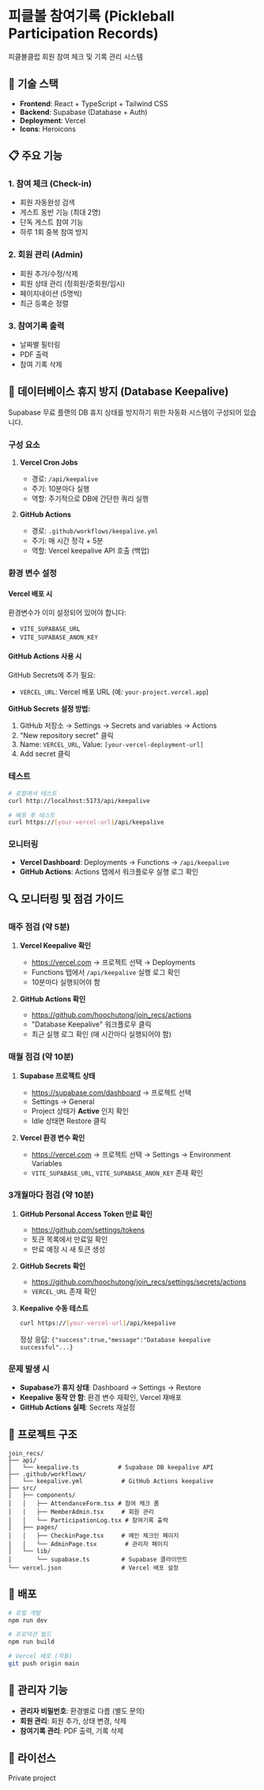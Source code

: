 # 피클볼 참여기록 (Pickleball Participation Records)

피클볼클럽 회원 참여 체크 및 기록 관리 시스템

## 🚀 기술 스택

- **Frontend**: React + TypeScript + Tailwind CSS
- **Backend**: Supabase (Database + Auth)
- **Deployment**: Vercel
- **Icons**: Heroicons

## 📋 주요 기능

### 1. 참여 체크 (Check-in)
- 회원 자동완성 검색
- 게스트 동반 기능 (최대 2명)
- 단독 게스트 참여 기능
- 하루 1회 중복 참여 방지

### 2. 회원 관리 (Admin)
- 회원 추가/수정/삭제
- 회원 상태 관리 (정회원/준회원/임시)
- 페이지네이션 (5명씩)
- 최근 등록순 정렬

### 3. 참여기록 출력
- 날짜별 필터링
- PDF 출력
- 참여 기록 삭제

## 🔧 데이터베이스 휴지 방지 (Database Keepalive)

Supabase 무료 플랜의 DB 휴지 상태를 방지하기 위한 자동화 시스템이 구성되어 있습니다.

### 구성 요소

1. **Vercel Cron Jobs**
   - 경로: `/api/keepalive`
   - 주기: 10분마다 실행
   - 역할: 주기적으로 DB에 간단한 쿼리 실행

2. **GitHub Actions**
   - 경로: `.github/workflows/keepalive.yml`
   - 주기: 매 시간 정각 + 5분
   - 역할: Vercel keepalive API 호출 (백업)

### 환경 변수 설정

#### Vercel 배포 시
환경변수가 이미 설정되어 있어야 합니다:
- `VITE_SUPABASE_URL`
- `VITE_SUPABASE_ANON_KEY`

#### GitHub Actions 사용 시
GitHub Secrets에 추가 필요:
- `VERCEL_URL`: Vercel 배포 URL (예: `your-project.vercel.app`)

**GitHub Secrets 설정 방법:**
1. GitHub 저장소 → Settings → Secrets and variables → Actions
2. "New repository secret" 클릭
3. Name: `VERCEL_URL`, Value: `[your-vercel-deployment-url]`
4. Add secret 클릭

### 테스트

```bash
# 로컬에서 테스트
curl http://localhost:5173/api/keepalive

# 배포 후 테스트
curl https://[your-vercel-url]/api/keepalive
```

### 모니터링

- **Vercel Dashboard**: Deployments → Functions → `/api/keepalive`
- **GitHub Actions**: Actions 탭에서 워크플로우 실행 로그 확인

## 🔍 모니터링 및 점검 가이드

### 매주 점검 (약 5분)

1. **Vercel Keepalive 확인**
   - https://vercel.com → 프로젝트 선택 → Deployments
   - Functions 탭에서 `/api/keepalive` 실행 로그 확인
   - 10분마다 실행되어야 함

2. **GitHub Actions 확인**
   - https://github.com/hoochutong/join_recs/actions
   - "Database Keepalive" 워크플로우 클릭
   - 최근 실행 로그 확인 (매 시간마다 실행되어야 함)

### 매월 점검 (약 10분)

1. **Supabase 프로젝트 상태**
   - https://supabase.com/dashboard → 프로젝트 선택
   - Settings → General
   - Project 상태가 **Active** 인지 확인
   - Idle 상태면 Restore 클릭

2. **Vercel 환경 변수 확인**
   - https://vercel.com → 프로젝트 선택 → Settings → Environment Variables
   - `VITE_SUPABASE_URL`, `VITE_SUPABASE_ANON_KEY` 존재 확인

### 3개월마다 점검 (약 10분)

1. **GitHub Personal Access Token 만료 확인**
   - https://github.com/settings/tokens
   - 토큰 목록에서 만료일 확인
   - 만료 예정 시 새 토큰 생성

2. **GitHub Secrets 확인**
   - https://github.com/hoochutong/join_recs/settings/secrets/actions
   - `VERCEL_URL` 존재 확인

3. **Keepalive 수동 테스트**
   ```bash
   curl https://[your-vercel-url]/api/keepalive
   ```
   정상 응답: `{"success":true,"message":"Database keepalive successful"...}`

### 문제 발생 시

- **Supabase가 휴지 상태**: Dashboard → Settings → Restore
- **Keepalive 동작 안 함**: 환경 변수 재확인, Vercel 재배포
- **GitHub Actions 실패**: Secrets 재설정

## 📁 프로젝트 구조

```
join_recs/
├── api/
│   └── keepalive.ts           # Supabase DB keepalive API
├── .github/workflows/
│   └── keepalive.yml           # GitHub Actions keepalive
├── src/
│   ├── components/
│   │   ├── AttendanceForm.tsx # 참여 체크 폼
│   │   ├── MemberAdmin.tsx     # 회원 관리
│   │   └── ParticipationLog.tsx # 참여기록 출력
│   ├── pages/
│   │   ├── CheckinPage.tsx     # 메인 체크인 페이지
│   │   └── AdminPage.tsx        # 관리자 페이지
│   └── lib/
│       └── supabase.ts         # Supabase 클라이언트
└── vercel.json                 # Vercel 배포 설정
```

## 🚀 배포

```bash
# 로컬 개발
npm run dev

# 프로덕션 빌드
npm run build

# Vercel 배포 (자동)
git push origin main
```

## 🔐 관리자 기능

- **관리자 비밀번호**: 환경별로 다름 (별도 문의)
- **회원 관리**: 회원 추가, 상태 변경, 삭제
- **참여기록 관리**: PDF 출력, 기록 삭제

## 📝 라이선스

Private project